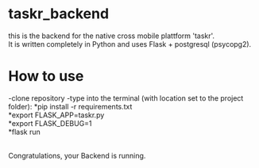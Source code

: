 # taskr_backend
this is the backend for the native cross mobile plattform 'taskr'. </br>
It is written completely in Python and uses Flask + postgresql (psycopg2).</br>

<h1>How to use</h1>
-clone repository
-type into the terminal (with location set to the project folder):
    *pip install -r requirements.txt<br/>
    *export FLASK_APP=taskr.py<br/>
    *export FLASK_DEBUG=1</br>
    *flask run</br></br>
    
Congratulations, your Backend is running.

